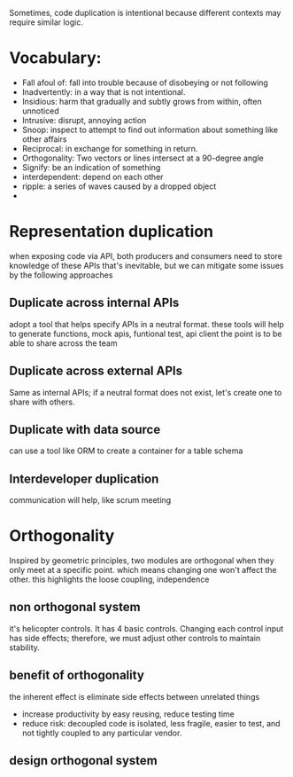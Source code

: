 Sometimes, code duplication is intentional because different contexts may require similar logic.
# Vocabulary:
- Fall afoul of: fall into trouble because of disobeying or not following
- Inadvertently: in a way that is not intentional.
- Insidious: harm that gradually and subtly grows from within, often unnoticed
- Intrusive: disrupt, annoying action
- Snoop: inspect to attempt to find out information about something like other affairs
- Reciprocal: in exchange for something in return.
- Orthogonality: Two vectors or lines intersect at a 90-degree angle
- Signify: be an indication of something
- interdependent: depend on each other
- ripple: a series of waves caused by a dropped object
- 

# Representation duplication
when exposing code via API, both producers and consumers need to store knowledge of these APIs
that's inevitable, but we can mitigate some issues by the following approaches
## Duplicate across internal APIs
adopt a tool that helps specify APIs in a neutral format.
these tools will help to generate functions, mock apis, funtional test, api client
the point is to be able to share across the team

## Duplicate across external APIs
Same as internal APIs; if a neutral format does not exist, let's create one to share with others.
## Duplicate with data source
can use a tool like ORM to create a container for a table schema

## Interdeveloper duplication
communication will help, like scrum meeting

# Orthogonality
Inspired by geometric principles, two modules are orthogonal when they only meet at a specific point.
which means changing one won't affect the other.
this highlights the loose coupling, independence

## non orthogonal system
it's helicopter controls. It has 4 basic controls.
Changing each control input has side effects; therefore, we must adjust other controls to maintain stability.
## benefit of orthogonality
the inherent effect is eliminate side effects between unrelated things
- increase productivity by easy reusing, reduce testing time
- reduce risk: decoupled code is isolated, less fragile, easier to test, and not tightly coupled to any particular vendor.
## design orthogonal system

